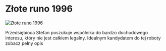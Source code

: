 Złote runo 1996 
=============
[![Złote runo 1996 ](http://vidos.pl/images/player.gif)](http://vidos.pl/zlote-runo-1996)

 Przedsiębioca Stefan poszukuje wspólnika do bardzo dochodowego interesu, który nie jest całkiem legalny. Idealnym kandydatem do tej roboty zobacz pełny opis
